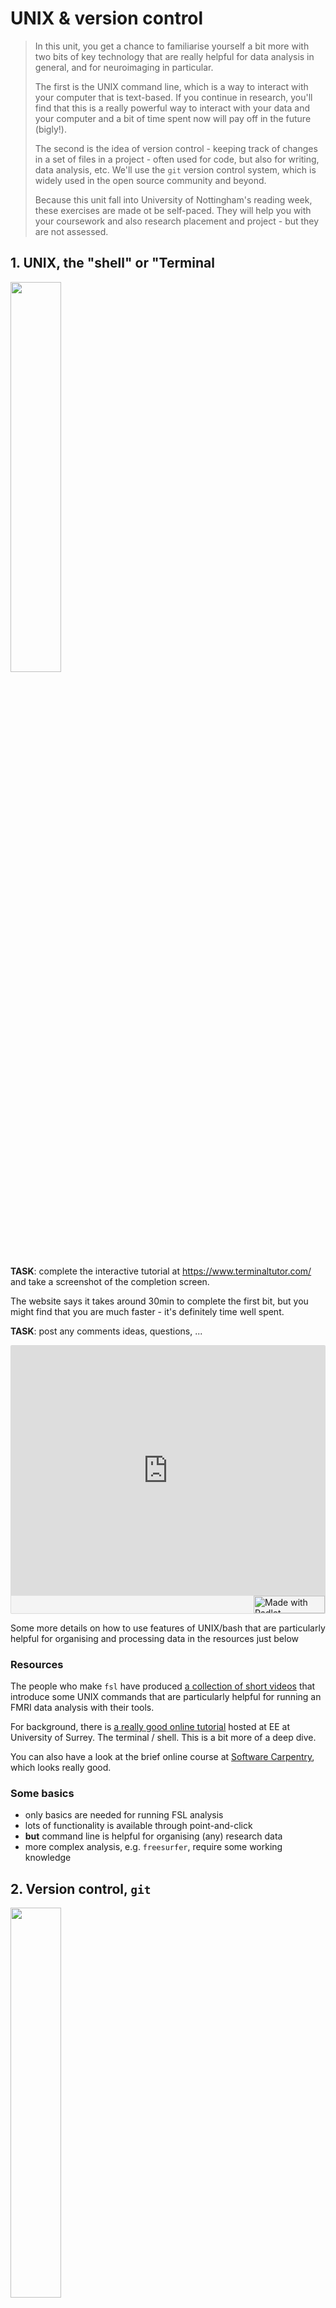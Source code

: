 # UNIX & version control

>In this unit, you get a chance to familiarise yourself a bit more with two bits of key technology that are really helpful for data analysis in general, and for neuroimaging in particular.
>
>The first is the UNIX command line, which is a way to interact with your computer that is text-based. If you continue in research, you'll find that this is a really powerful way to interact with your data and your computer and a bit of time spent now will pay off in the future (bigly!).
>
> The second is the idea of version control - keeping track of changes in a set of files in a project - often used for code, but also for writing, data analysis, etc. We'll use the ``git`` version control system, which is widely used in the open source community and beyond.
>
> Because this unit fall into University of Nottingham's reading week, these exercises are made ot be self-paced. They will help you with your coursework and also research placement and project - but they are not assessed.

## 1. UNIX, the "shell" or "Terminal

<img src="BASH_logo-transparent-bg-bw.png" width="40%">


**TASK**: complete the interactive tutorial at <https://www.terminaltutor.com/> and take a screenshot of the completion screen.

The website says it takes around 30min to complete the first bit, but you might find that you are much faster - it's definitely time well spent.

**TASK**: post any comments ideas, questions, ...

<div class="padlet-embed" style="border:1px solid rgba(0,0,0,0.1);border-radius:2px;box-sizing:border-box;overflow:hidden;position:relative;width:100%;background:#F4F4F4"><p style="padding:0;margin:0"><iframe src="https://padlet.com/embed/x678uali6b3ou27w" frameborder="0" allow="camera;microphone;geolocation" style="width:100%;height:400px;display:block;padding:0;margin:0"></iframe></p><div style="display:flex;align-items:center;justify-content:end;margin:0;height:28px"><a href="https://padlet.com?ref=embed" style="display:block;flex-grow:0;margin:0;border:none;padding:0;text-decoration:none" target="_blank"><div style="display:flex;align-items:center;"><img src="https://padlet.net/embeds/made_with_padlet_2022.png" width="114" height="28" style="padding:0;margin:0;background:0 0;border:none;box-shadow:none" alt="Made with Padlet"></div></a></div></div>


Some more details on how to use features of UNIX/bash that are particularly helpful for organising and processing data in the resources just below


### Resources

The people who make ``fsl`` have produced [a collection of short videos](https://www.youtube.com/playlist?list=PLvgasosJnUVnnFifxecbyEno7jnqrl8fQ) that introduce some UNIX commands that are particularly helpful for running an FMRI data analysis with their tools.

For background, there is [a really good online tutorial](https://www.ee.surrey.ac.uk/Teaching/Unix/) hosted at EE at University of Surrey. The terminal / shell. This is a bit more of a deep dive.

You can also have a look at the brief online course at [Software Carpentry](https://swcarpentry.github.io/shell-novice/reference), which looks really good.

### Some basics

- only basics are needed for running FSL analysis
- lots of functionality is available through point-and-click
- **but** command line is helpful for organising (any) research data
- more complex analysis, e.g. ``freesurfer``, require some working knowledge

## 2. Version control, ``git``

<img src="Git-Logo-2Color.png" width="40%">

My (very brief) presentation on version control with git [as a markdown file](./version-control.md) or <a href="./version-control.html" target=_new>[as an HTML presentation]</a>, or [PDF](./version-control.pdf).  

Some really useful background is available in some brief videos produced by https://github.com

### What is version control?

:film_strip: A really clear video explaing this in simple terms [What is version control?](https://git-scm.com/video/what-is-version-control)

### What is ``git``

:film_strip: Have a look at the video on [What is ``git``](https://git-scm.com/video/what-is-git)

### Get going with ``git``

:film_strip: Finally, you can actually [Get going with ``git``](https://git-scm.com/video/get-going), in particular check out  
  ``1:13min`` for configuring ``user.name`` and ``user.email`` - keeping in mind you'll probably want to use a value for ``user.email`` that is your generic / non-university e-mail.

We don't actually need to install this in the computer labs - but on your personal machines you might have to do this. You can use ``which git`` in the Terminal. If you get a valid path back, then you know it's installed. You could also try ``git --version`` to find out which version you have installed on your machine.


### Git basics

:film_strip: A slightly deeper look at ``git`` in the video about [quick wins with ``git``](https://git-scm.com/video/quick-wins)

### a minimal example of making a git repo

```bash
cd ~  # go to home directory
ls -l # list files in long format
mkdir myFirstRepo # make a directory called myFirstRepo
cd myFirstRepo # go into that directory
nano Readme.md  # open a text editor called nano and create a file called Readme.md - 
# Ctrl-O to save, Ctrl-X to exit
ls
ls -l
more Readme.md
ls
git init
git status
git add Readme.md
git status
git commit
git status
git commit -m "this is the first commit. yay"
git status
git log
```
